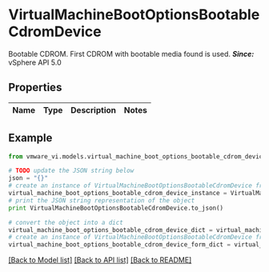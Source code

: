 # VirtualMachineBootOptionsBootableCdromDevice

Bootable CDROM.  First CDROM with bootable media found is used.  ***Since:*** vSphere API 5.0 

## Properties
Name | Type | Description | Notes
------------ | ------------- | ------------- | -------------

## Example

```python
from vmware_vi.models.virtual_machine_boot_options_bootable_cdrom_device import VirtualMachineBootOptionsBootableCdromDevice

# TODO update the JSON string below
json = "{}"
# create an instance of VirtualMachineBootOptionsBootableCdromDevice from a JSON string
virtual_machine_boot_options_bootable_cdrom_device_instance = VirtualMachineBootOptionsBootableCdromDevice.from_json(json)
# print the JSON string representation of the object
print VirtualMachineBootOptionsBootableCdromDevice.to_json()

# convert the object into a dict
virtual_machine_boot_options_bootable_cdrom_device_dict = virtual_machine_boot_options_bootable_cdrom_device_instance.to_dict()
# create an instance of VirtualMachineBootOptionsBootableCdromDevice from a dict
virtual_machine_boot_options_bootable_cdrom_device_form_dict = virtual_machine_boot_options_bootable_cdrom_device.from_dict(virtual_machine_boot_options_bootable_cdrom_device_dict)
```
[[Back to Model list]](../README.md#documentation-for-models) [[Back to API list]](../README.md#documentation-for-api-endpoints) [[Back to README]](../README.md)


